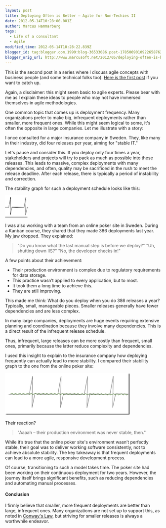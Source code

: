 ```yaml
---
layout: post
title: Deploying Often is Better – Agile for Non-Techies II
date: 2012-05-14T10:28:00.001Z
author: Marcus Hammarberg
tags:
  - Life of a consultant
  - Agile
modified_time: 2012-05-14T10:28:22.839Z
blogger_id: tag:blogger.com,1999:blog-36533086.post-1785069010922658762
blogger_orig_url: http://www.marcusoft.net/2012/05/deploying-often-is-betteragile-for-non.html
---
```


This is the second post in a series where I discuss agile concepts with business people (and some technical folks too). [Here is the first post](http://www.marcusoft.net/2012/05/agile-is-good-for-business-part-i.html) if you want to catch up.

Again, a disclaimer: this might seem basic to agile experts. Please bear with me as I explain these ideas to people who may not have immersed themselves in agile methodologies.

One common topic that comes up is deployment frequency. Many organizations prefer to make big, infrequent deployments rather than smaller, more frequent ones. While this might seem logical to some, it's often the opposite in large companies. Let me illustrate with a story:

I once consulted for a major insurance company in Sweden. They, like many in their industry, did four releases per year, aiming for "stable IT."

Let's pause and consider this. If you deploy only four times a year, stakeholders and projects will try to pack as much as possible into these releases. This leads to massive, complex deployments with many dependencies, and often, quality may be sacrificed in the rush to meet the release deadline. After each release, there is typically a period of instability and correction.

The stability graph for such a deployment schedule looks like this:

![Deploy seldom](/img/Deploy%25252520seldom_thumb%2525255B3%2525255D.png)

I was also working with a team from an online poker site in Sweden. During a Kanban course, they shared that they made 386 deployments last year. My jaw dropped. They explained:

> "Do you know what the last manual step is before we deploy?"
> "Uh, shutting down IIS?"
> "No, the developer checks in!"

A few points about their achievement:

- Their production environment is complex due to regulatory requirements for data storage.
- This practice wasn’t applied to every application, but to most.
- It took them a long time to achieve this.
- They are still improving.

This made me think: What do you deploy when you do 386 releases a year? Typically, small, manageable pieces. Smaller releases generally have fewer dependencies and are less complex.

In many large companies, deployments are huge events requiring extensive planning and coordination because they involve many dependencies. This is a direct result of the infrequent release schedule.

Thus, infrequent, large releases can be more costly than frequent, small ones, primarily because the latter reduce complexity and dependencies.

I used this insight to explain to the insurance company how deploying frequently can actually lead to more stability. I compared their stability graph to the one from the online poker site:

![Deploy often](/img/Deploy%25252520often_thumb%2525255B1%2525255D.png)

Their reaction?

> "Aaaah – their production environment was never stable, then."

While it’s true that the online poker site's environment wasn’t perfectly stable, their goal was to deliver working software consistently, not to achieve absolute stability. The key takeaway is that frequent deployments can lead to a more agile, responsive development process.

Of course, transitioning to such a model takes time. The poker site had been working on their continuous deployment for two years. However, the journey itself brings significant benefits, such as reducing dependencies and automating manual processes.

#### Conclusion

I firmly believe that smaller, more frequent deployments are better than large, infrequent ones. Many organizations are not set up to support this, as noted in [Conway's Law](http://en.wikipedia.org/wiki/Conway's_law), but striving for smaller releases is always a worthwhile endeavor.

